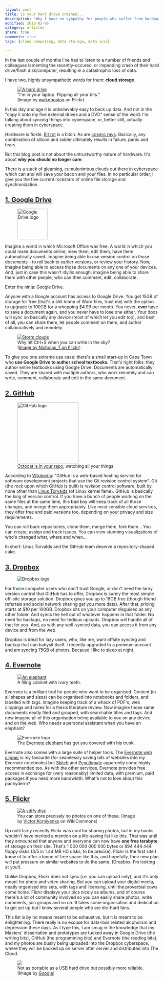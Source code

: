 ```yaml
---
layout: post
title: So your hard drive crashed...
description: "Why I have no sympathy for people who suffer from hardware-related data loss, and what cloud tools people should be using instead."
modified: 2013-02-06
category: articles
share: true
comments: true
tags: [cloud computing, data storage, data loss]
 
---
```


In the last couple of months I've had to listen to a number of friends and colleagues lamenting the recently-occured, or impending crash of their hard drive/flash disk/computer, resulting in a catastrophic loss of data.

I have two, highly unsympathetic words for them: <b>cloud storage</b>.
 
<div class="col-md-4 col-xs-6 image right">
<figure><a href="http://farm6.staticflickr.com/5094/5472536812_c2dd4e93f6.jpg" data-lightbox="drive"><img src="http://farm6.staticflickr.com/5094/5472536812_c2dd4e93f6.jpg" alt="A hard drive"></a>
<figcaption>"I'm in your laptop. Flipping all your bits."<br />
(Image by <a href="http://www.flickr.com/photos/walkn/" target="_blank">walknboston</a>&nbsp;on Flickr)</figcaption>
</figure>
</div>

In this day and age it is unbelievably easy to back up data. And not in the "copy it onto my five external drives and a DVD" sense of the word. I'm talking about syncing things into cyberspace, or, better still, actually creating them in cyberspace.

Hardware is fickle. <a href="http://en.wikipedia.org/wiki/Bit_rot" target="_blank">Bit rot</a> is a bitch. As are <a href="http://en.wikipedia.org/wiki/Cosmic_rays" target="_blank">cosmic rays</a>.
Basically, any combination of silicon and solder ultimately results in failure, panic and tears.

But this blog post is not about the untrustworthy nature of hardware. It's about <b>why you should no longer care</b>.

There is a stack of gleaming, cumulonimbus clouds out there in cyberspace which can and will save your bacon and your files. In no particular order, I give you the five current rockstars of online file storage and synchronization.
<h2>
<a href="https://drive.google.com/" target="_blank">1. Google Drive </a></h2>

<div class="col-md-3 image">
<figure><img src="http://upload.wikimedia.org/wikipedia/commons/thumb/a/ad/Logo_of_Google_Drive.svg/600px-Logo_of_Google_Drive.svg.png" height="100" width="100" alt="Google Drive logo"/></figure></div>Imagine a world in which Microsoft Office was free. A world in which you could make documents online, view them, edit them, have them automatically saved. Imagine being able to use version control on those documents - to roll back to earlier versions, or review your history. Now, imagine being able to access those documents on any one of your devices. And, just in case this wasn't idyllic enough: imagine being able to share them with other people, who can then comment, edit, collaborate.

Enter the ninja: Google Drive.

Anyone with a Google account has access to Google Drive. You get 15GB of storage for free (that's a shit tonne of Word files, trust me) with the option to upgrade to 100GB for a whopping $4.99 per month. You never, <b>ever</b> have to save a document again, and you never have to lose one either. Your docs will sync on basically any device (most of which let you edit too), and best of all, you can share them, let people comment on them, and author collaboratively and remotely.

<div class="col-md-5 right image">
<figure><a href="http://farm2.staticflickr.com/1191/543334336_dc24ebe65e_z.jpg" data-lightbox="cloud"><img src="http://farm2.staticflickr.com/1191/543334336_dc24ebe65e_z.jpg" alt="Storm clouds"/></a><figcaption>Why hit Ctrl+S when you can write in the sky?<br />
(<a href="http://www.flickr.com/photos/nicholas_t/" target="_blank">Image by  Nicholas_T on Flickr</a>)</figcaption></figure></div>

To give you one extreme use case: there's a small start-up in Cape Town who <b>use Google Drive to author school textbooks</b>. That's right folks: they author entire textbooks using Google Drive. Documents are automatically saved. They are shared with multiple authors, who work remotely and can write, comment, collaborate and edit in the same document.
<h2>
<a href="https://github.com/" target="_blank">2. GitHub</a></h2>

<div class="col-md-3 image right">
<figure><img src="https://github.global.ssl.fastly.net/images/modules/logos_page/Octocat.png" width="200" alt="GitHub logo"/><figcaption><a href="https://github.com/" target="_blank">Octocat is in your repo</a>, watching all your things.</figcaption></figure>
</div>According to&nbsp;<a href="http://en.wikipedia.org/wiki/Github" target="_blank">Wikipedia</a>:&nbsp;"GitHub is a web-based hosting service for software development projects that use the Git revision control system". Git (the rock upon which GitHub is built) is revision control software, built by none other than <a href="http://en.wikipedia.org/wiki/Linus_Torvalds" target="_blank">Linus Torvalds</a>&nbsp;(of Linux kernel fame). GitHub is basically the king of version control. If you have a bunch of people working on the same files at the same time, this bad boy will keep track of all those changes, and merge them appropriately. Like most sensible cloud services, they offer free and paid versions too, depending on your privacy and size requirements.


You can roll back repositories, clone them, merge them, fork them... You can create, assign and track issues. You can view stunning visualizations of who's changed what, where and when...

In short: Linus Torvalds and the GitHub team deserve a repository-shaped cake.

<h2>
<a href="https://www.dropbox.com/">3. Dropbox</a></h2>
<div class="col-md-3 image">
<figure><img src="{{ site.url }}/images/dropbox-logos_dropbox-vertical-blue.png" alt="Dropbox logo"/></figure>
</div>
For those computer users who don't trust Google, or don't need the larny version control that GitHub has to offer, Dropbox is surely the most simple off-site storage solution. Dropbox gives you up to 18GB free (though friend referrals and social network sharing get you more data). After that, pricing starts at $10 per 100GB. Dropbox sits on your computer disguised as any other folder. And syncs the hell out of whatever happens in that folder. No need for backups, no need for tedious uploads. Dropbox will handle all of that for you. And, as with any well-synced data, you can access it from any device and from the web.


Dropbox is ideal for lazy users, who, like me, want offsite syncing and backup that can babysit itself. I recently upgraded to a premium account and am syncing 75GB of photos. Because I like to sleep at night. 

<h2>
<a href="https://evernote.com/">4. Evernote</a></h2>
<div class="col-md-4 col-xs-md-6 image">
<figure><a href="{{ site.url }}/images/elephant.JPG" data-lightbox="ellie" ><img src="{{ site.url }}/images/elephant.JPG" alt="An elephant"/></a>
<figcaption>A filing cabinet with ivory teeth.</figcaption>
</figure>
</div>
Evernote is a brilliant tool for people who want to be organised. Content (in all shapes and sizes) can be organised into notebooks and folders, and labelled with tags. Imagine keeping track of a whack of PDF's, web clippings and notes for a thesis literature review. Now imagine those same documents neatly filed and grouped, with searchable titles and tags. And now imagine all of this organisation being available to you on any device and on the web. Who needs a personal assistant when you have an elephant?

<div class="col-md-3 image right">
<figure><img src="http://evernote.com/media/img/logos/evernote_logo_4c-sm.png" alt="Evernote logo"/>
<figcaption>The <a href="http://evernote.com/" target="_blank">Evernote elephant</a> has got you covered with his trunk.</figcaption></figure>
</div>
Evernote also comes with a large suite of helper tools. The <a href="http://evernote.com/webclipper/" target="_blank">Evernote web clipper</a> is my favourite (for seamlessly saving bits of websites into my Evernote notebooks) but <a href="http://evernote.com/skitch/" target="_blank">Skitch</a>&nbsp;and <a href="http://evernote.com/penultimate/" target="_blank">Penultimate</a>&nbsp;apparently come highly
recommended too. As with the other services, Evernote provides free access in exchange for (very reasonably) limited data, with premium, paid packages if you need more bandwidth. What's not to love about this pachyderm?




<h2>
<a href="http://www.flickr.com/" target="_blank">5. Flickr</a></h2>

<div class="col-md-4 image">
<figure><a href="http://upload.wikimedia.org/wikipedia/commons/thumb/7/78/Floppy_disc.jpg/794px-Floppy_disc.jpg" data-lightbox="stiffy"><img src="http://upload.wikimedia.org/wikipedia/commons/thumb/7/78/Floppy_disc.jpg/794px-Floppy_disc.jpg" alt="A stiffy disk"/></a><figcaption>You can store precisely no photos on one of these. (Image by&nbsp;<a href="http://en.wikipedia.org/wiki/File:Floppy_disc.jpg" target="_blank">Victor Korniyenko</a> on WikiCommons)</figcaption></figure>
</div>
Up until fairly recently Flickr was cool for sharing photos, but in my books wouldn't have merited a mention on a life-saving list like this. That was until they announced that anyone and everyone can now have <b>one free terabyte</b> of storage on their site. That's 1 000 000 000 000 bytes or 694 444 444 floppy disks (3/5 in 1.44 MB HD disks, to be precise). Flickr is the first site I know of to offer a tonne of free space like this, and hopefully, their new plan will put pressure on similar websites to do the same. (Dropbox, I'm looking at you!).


Unlike Dropbox, Flickr does not sync (i.e. you can upload only), and it's only meant for photo and video sharing. But you can upload your digital media, neatly organised into sets, with tags and licensing, until the proverbial cows come home. Flickr displays your pics nicely as albums, and of course there's a lot of community involved so you can easily share photos, write comments, join groups and so on. It takes some organisation and dedication to get set up but I know several people who are die-hard fans.

This list is by no means meant to be exhaustive, but it is meant to be enlightening. There really is no excuse for data-loss related alcoholism and depression these days. As I type this, I am smug in the knowledge that my Masters' dissertation and prototypes are tucked away in Google Drive (the writing bits), GitHub (the programming bits) and Evernote (the reading bits), and my photos are busily being uploaded into the Dropbox cyberspace, where they will be backed up on server after server and distributed into The Cloud.

<div class="col-md-5 image center">
<figure><a href="http://www.google.com/about/datacenters/gallery/images/_2000/CBF_009.jpg" data-lightbox="google"><img border="0" src="http://www.google.com/about/datacenters/gallery/images/_2000/CBF_009.jpg" lat="A Google data centre"/></a><figcaption>Not as portable as a USB hard drive but possibly more reliable.<br />
(Image by&nbsp;<a href="http://www.google.com/about/datacenters/gallery/#/tech/2" target="_blank">Google</a>)</figcaption></figure></div>

